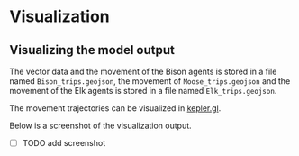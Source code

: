 # Visualization
## Visualizing the model output
The vector data and the movement of the Bison agents is stored in a file named `Bison_trips.geojson`, the movement of `Moose_trips.geojson` and the movement of the Elk agents is stored in a file named `Elk_trips.geojson`. 

The movement trajectories can be visualized in [kepler.gl](https://kepler.gl/demo). 

Below is a screenshot of the visualization output.
- [ ] TODO add screenshot
